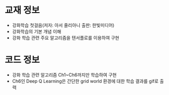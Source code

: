 # 교재 정보
- 강화학습 첫걸음(저자: 아서 줄리아니 출판: 한빛미디어)
- 강화학습의 기본 개념 이해
- 강화 학습 관련 주요 알고리즘을 텐서플로를 이용하여 구현


# 코드 정보
- 강화 학습 관련 알고리즘 Ch1~Ch6까지만 학습하여 구현
- Ch6인 Deep Q Learning은 간단한 grid world 환경에 대한 학습 결과를 gif로 출력

